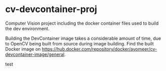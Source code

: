 # cv-devcontainer-proj
Computer Vision project including the docker container files used to build the dev environment.

Building the DevContainer image takes a considerable amount of time, due to OpenCV being built from source during image building. Find the built Docker image on https://hub.docker.com/repository/docker/ayomeer/cv-devcontainer-image/general.


test